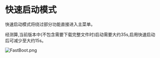 # 快速启动模式

快速启动模式将绕过部分功能直接进入主菜单。

经测算,当前版本中(不包含需要下载完整文件时)启动需要大约35s,启用快速启动后可减少至大约15s。

![FastBoot.png](/img/FastBoot.png)
